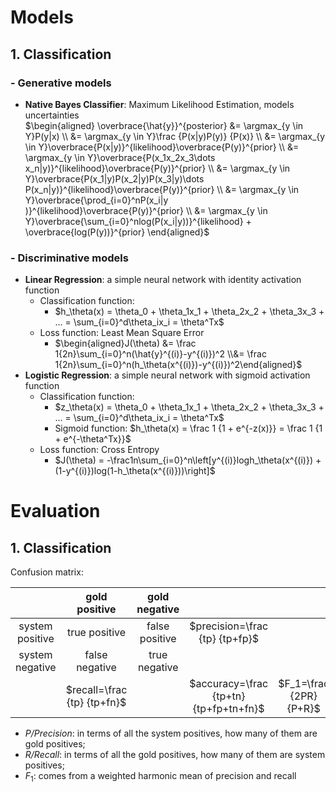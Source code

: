 # Models  
## 1. Classification  
### - Generative models
- __Native Bayes Classifier__: Maximum Likelihood Estimation, models uncertainties  
  $\begin{aligned}
    \overbrace{\hat{y}}^{posterior} &= \argmax_{y \in Y}P(y|x) \\
                                    &= \argmax_{y \in Y}\frac {P(x|y)P(y)} {P(x)} \\
                                    &= \argmax_{y \in Y}\overbrace{P(x|y)}^{likelihood}\overbrace{P(y)}^{prior} \\
                                    &= \argmax_{y \in Y}\overbrace{P(x_1x_2x_3\dots x_n|y)}^{likelihood}\overbrace{P(y)}^{prior} \\
                                    &= \argmax_{y \in Y}\overbrace{P(x_1|y)P(x_2|y)P(x_3|y)\dots P(x_n|y)}^{likelihood}\overbrace{P(y)}^{prior} \\
                                    &= \argmax_{y \in Y}\overbrace{\prod_{i=0}^nP(x_i|y )}^{likelihood}\overbrace{P(y)}^{prior} \\
                                    &= \argmax_{y \in Y}\overbrace{\sum_{i=0}^nlog(P(x_i|y))}^{likelihood} + \overbrace{log(P(y))}^{prior}  
    \end{aligned}$
### - Discriminative models
- __Linear Regression__: a simple neural network with identity activation function  
  - Classification function:  
    - $h_\theta(x) = \theta_0 + \theta_1x_1 + \theta_2x_2 + \theta_3x_3 + ... = \sum_{i=0}^d\theta_ix_i = \theta^Tx$  
  - Loss function: Least Mean Square Error  
    - $\begin{aligned}J(\theta) &= \frac 1{2n}\sum_{i=0}^n(\hat{y}^{(i)}-y^{(i)})^2 \\&= \frac 1{2n}\sum_{i=0}^n(h_\theta(x^{(i)})-y^{(i)})^2\end{aligned}$ 
- __Logistic Regression__: a simple neural network with sigmoid activation function  
  - Classification function:  
    - $z_\theta(x) = \theta_0 + \theta_1x_1 + \theta_2x_2 + \theta_3x_3 + ... = \sum_{i=0}^d\theta_ix_i = \theta^Tx$  
    - Sigmoid function: $h_\theta(x) = \frac 1 {1 + e^{-z(x)}} = \frac 1 {1 + e^{-\theta^Tx}}$  
  - Loss function: Cross Entropy  
    - $J(\theta) = -\frac1n\sum_{i=0}^n\left[y^{(i)}logh_\theta(x^{(i)}) + (1-y^{(i)})log(1-h_\theta(x^{(i)}))\right]$  

# Evaluation  
## 1. Classification
Confusion matrix:  

|   | gold positive  |  gold negative |   |   |
|:---:|:---:|:---:|:---:|:---:|
|  system positive |  true positive  |  false positive | $precision=\frac {tp} {tp+fp}$|
|  system negative | false negative  |  true negative |   |   |
|   |  $recall=\frac {tp} {tp+fn}$ |   |  $accuracy=\frac {tp+tn} {tp+fp+tn+fn}$ | $F_1=\frac {2PR} {P+R}$  |

- _P/Precision_: in terms of all the system positives, how many of them are gold positives;  
- _R/Recall_: in terms of all the gold positives, how many of them are system positives;  
- $F_1$: comes from a weighted harmonic mean of precision and recall  
